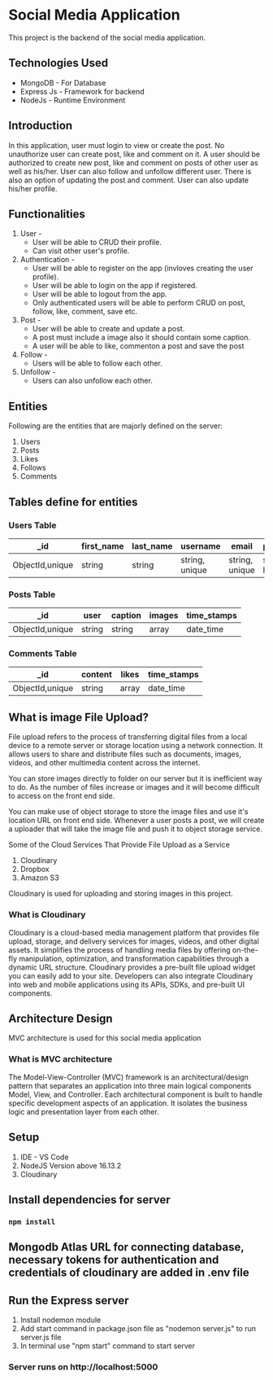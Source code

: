 
# Social Media Application
This project is the backend of the social media application.

## Technologies Used
- MongoDB - For Database
- Express Js - Framework for backend
- NodeJs - Runtime Environment

## Introduction

In this application, user must login to view or create the post. No unauthorize user can create post, like and comment on it. A user should be authorized to create new post, like and comment on posts of other user as well as his/her. User can also follow and unfollow different user. There is also an option of updating the post and comment. User can also update his/her profile. 

## Functionalities 

1. User - 
    * User will be able to CRUD their profile.
    * Can visit other user's profile.
2. Authentication - 
    * User will be able to register on the app (invloves creating the user profile).
    * User will be able to login on the app if registered.
    * User will be able to logout from the app.
    * Only authenticated users will be able to perform CRUD on post, follow, like, comment, save etc.
3. Post - 
    * User will be able to create and update a post.
    * A post must include a image also it should contain some caption.
    * A user will be able to like, commenton a post and save the post
4. Follow -
    * Users will be able to follow each other.
5. Unfollow -
    * Users can also unfollow each other.

 
## Entities 
Following are the entities that are majorly defined on the server:
1. Users
2. Posts
3. Likes
4. Follows
5. Comments

## Tables define for entities

### Users Table

|_id|first_name|last_name|username|email|password|gender|time_stamp|
|---|---|---|---|---|---|---|---|
|ObjectId,unique|string|string|string, unique|string, unique|string, hashed|string|date_time|

### Posts Table

|_id|user|caption|images|time_stamps|
|---|---|---|---|---|
|ObjectId,unique|string|string|array|date_time|

### Comments Table

|_id|content|likes|time_stamps|
|---|---|---|---|
|ObjectId,unique|string|array|date_time|



## What is image File Upload?
File upload refers to the process of transferring digital files from a local device to a remote server or storage location using a network connection. It allows users to share and distribute files such as documents, images, videos, and other multimedia content across the internet.

You can store images directly to folder on our server but it is inefficient way to do. As the number of files increase or images and it will become difficult to access on the front end side.

You can make use of object storage to store the image files and use it's location URL on front end side. Whenever a user posts a post, we will create a uploader that will take the image file and push it to object storage service.

Some of the Cloud Services That Provide File Upload as a Service
1. Cloudinary
2. Dropbox
3. Amazon S3

Cloudinary is used for uploading and storing images in this project.

### What is Cloudinary 
Cloudinary is a cloud-based media management platform that provides file upload, storage, and delivery services for images, videos, and other digital assets. It simplifies the process of handling media files by offering on-the-fly manipulation, optimization, and transformation capabilities through a dynamic URL structure.
Cloudinary provides a pre-built file upload widget you can easily add to your site. Developers can also integrate Cloudinary into web and mobile applications using its APIs, SDKs, and pre-built UI components.

## Architecture Design
MVC architecture is used for this social media application

### What is MVC architecture
The Model-View-Controller (MVC) framework is an architectural/design pattern that separates an application into three main logical components Model, View, and Controller. Each architectural component is built to handle specific development aspects of an application. It isolates the business logic and presentation layer from each other.

## Setup
1. IDE - VS Code
2. NodeJS Version above 16.13.2
3. Cloudinary 

## Install dependencies for server 
### `npm install`

## Mongodb Atlas URL for connecting database, necessary tokens for authentication and credentials of cloudinary are added in .env file

## Run the Express server
1. Install nodemon module
2. Add start command in package.json file as "nodemon server.js" to run server.js file
3. In terminal use "npm start" command to start server

### Server runs on http://localhost:5000 




